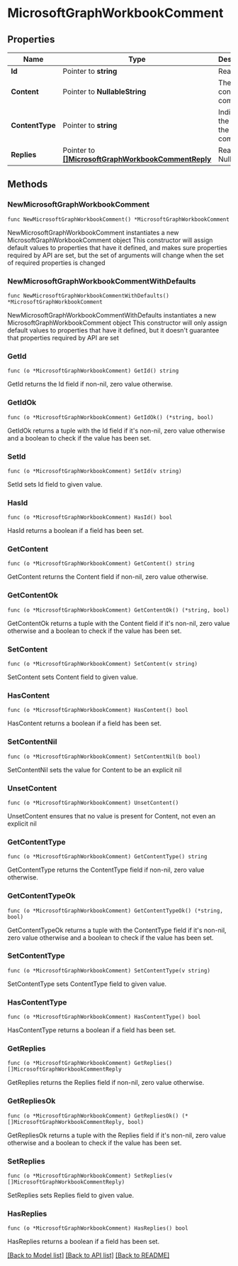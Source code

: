 # MicrosoftGraphWorkbookComment

## Properties

Name | Type | Description | Notes
------------ | ------------- | ------------- | -------------
**Id** | Pointer to **string** | Read-only. | [optional] 
**Content** | Pointer to **NullableString** | The content of comment. | [optional] 
**ContentType** | Pointer to **string** | Indicates the type for the comment. | [optional] 
**Replies** | Pointer to [**[]MicrosoftGraphWorkbookCommentReply**](MicrosoftGraphWorkbookCommentReply.md) | Read-only. Nullable. | [optional] 

## Methods

### NewMicrosoftGraphWorkbookComment

`func NewMicrosoftGraphWorkbookComment() *MicrosoftGraphWorkbookComment`

NewMicrosoftGraphWorkbookComment instantiates a new MicrosoftGraphWorkbookComment object
This constructor will assign default values to properties that have it defined,
and makes sure properties required by API are set, but the set of arguments
will change when the set of required properties is changed

### NewMicrosoftGraphWorkbookCommentWithDefaults

`func NewMicrosoftGraphWorkbookCommentWithDefaults() *MicrosoftGraphWorkbookComment`

NewMicrosoftGraphWorkbookCommentWithDefaults instantiates a new MicrosoftGraphWorkbookComment object
This constructor will only assign default values to properties that have it defined,
but it doesn't guarantee that properties required by API are set

### GetId

`func (o *MicrosoftGraphWorkbookComment) GetId() string`

GetId returns the Id field if non-nil, zero value otherwise.

### GetIdOk

`func (o *MicrosoftGraphWorkbookComment) GetIdOk() (*string, bool)`

GetIdOk returns a tuple with the Id field if it's non-nil, zero value otherwise
and a boolean to check if the value has been set.

### SetId

`func (o *MicrosoftGraphWorkbookComment) SetId(v string)`

SetId sets Id field to given value.

### HasId

`func (o *MicrosoftGraphWorkbookComment) HasId() bool`

HasId returns a boolean if a field has been set.

### GetContent

`func (o *MicrosoftGraphWorkbookComment) GetContent() string`

GetContent returns the Content field if non-nil, zero value otherwise.

### GetContentOk

`func (o *MicrosoftGraphWorkbookComment) GetContentOk() (*string, bool)`

GetContentOk returns a tuple with the Content field if it's non-nil, zero value otherwise
and a boolean to check if the value has been set.

### SetContent

`func (o *MicrosoftGraphWorkbookComment) SetContent(v string)`

SetContent sets Content field to given value.

### HasContent

`func (o *MicrosoftGraphWorkbookComment) HasContent() bool`

HasContent returns a boolean if a field has been set.

### SetContentNil

`func (o *MicrosoftGraphWorkbookComment) SetContentNil(b bool)`

 SetContentNil sets the value for Content to be an explicit nil

### UnsetContent
`func (o *MicrosoftGraphWorkbookComment) UnsetContent()`

UnsetContent ensures that no value is present for Content, not even an explicit nil
### GetContentType

`func (o *MicrosoftGraphWorkbookComment) GetContentType() string`

GetContentType returns the ContentType field if non-nil, zero value otherwise.

### GetContentTypeOk

`func (o *MicrosoftGraphWorkbookComment) GetContentTypeOk() (*string, bool)`

GetContentTypeOk returns a tuple with the ContentType field if it's non-nil, zero value otherwise
and a boolean to check if the value has been set.

### SetContentType

`func (o *MicrosoftGraphWorkbookComment) SetContentType(v string)`

SetContentType sets ContentType field to given value.

### HasContentType

`func (o *MicrosoftGraphWorkbookComment) HasContentType() bool`

HasContentType returns a boolean if a field has been set.

### GetReplies

`func (o *MicrosoftGraphWorkbookComment) GetReplies() []MicrosoftGraphWorkbookCommentReply`

GetReplies returns the Replies field if non-nil, zero value otherwise.

### GetRepliesOk

`func (o *MicrosoftGraphWorkbookComment) GetRepliesOk() (*[]MicrosoftGraphWorkbookCommentReply, bool)`

GetRepliesOk returns a tuple with the Replies field if it's non-nil, zero value otherwise
and a boolean to check if the value has been set.

### SetReplies

`func (o *MicrosoftGraphWorkbookComment) SetReplies(v []MicrosoftGraphWorkbookCommentReply)`

SetReplies sets Replies field to given value.

### HasReplies

`func (o *MicrosoftGraphWorkbookComment) HasReplies() bool`

HasReplies returns a boolean if a field has been set.


[[Back to Model list]](../README.md#documentation-for-models) [[Back to API list]](../README.md#documentation-for-api-endpoints) [[Back to README]](../README.md)


